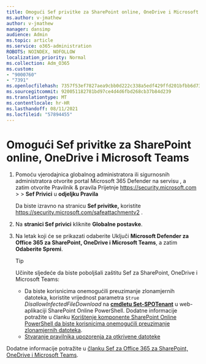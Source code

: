 ```yaml
---
title: Omogući Sef privitke za SharePoint online, OneDrive i Microsoft Teams
ms.author: v-jmathew
author: v-jmathew
manager: dansimp
audience: Admin
ms.topic: article
ms.service: o365-administration
ROBOTS: NOINDEX, NOFOLLOW
localization_priority: Normal
ms.collection: Adm_O365
ms.custom:
- "9000760"
- "7391"
ms.openlocfilehash: 7357f53ef7827aea9cbb0d222c338a5edf429ffd201bfbb6d7307b3d446fdae2
ms.sourcegitcommit: 920051182781bd97ce4d4d6fbd268cb37b84d239
ms.translationtype: MT
ms.contentlocale: hr-HR
ms.lasthandoff: 08/11/2021
ms.locfileid: "57894455"
---
```

# <a name="enable-safe-attachments-for-sharepoint-online-onedrive-and-microsoft-teams"></a>Omogući Sef privitke za SharePoint online, OneDrive i Microsoft Teams

1. Pomoću vjerodajnica globalnog administratora ili sigurnosnih administratora otvorite portal Microsoft 365 Defender na servisu , a zatim otvorite Pravilnik & pravila Prijetnje <https://security.microsoft.com>  \>  \> **Sef Privici** u **odjeljku Pravila**

   Da biste izravno na stranicu **Sef privitke,** koristite <https://security.microsoft.com/safeattachmentv2> .

2. Na **stranici Sef privici** kliknite **Globalne postavke**.
3. Na letak koji će se prikazati odaberite Uključi **Microsoft Defender za Office 365 za SharePoint, OneDrive i Microsoft Teams**, a zatim **Odaberite Spremi**.

    > [!TIP]
    >
    > Učinite sljedeće da biste poboljšali zaštitu Sef za SharePoint, OneDrive i Microsoft Teams:
    >
    > - Da biste korisnicima onemogućili preuzimanje zlonamjernih datoteka, koristite vrijednost parametra `$true` *DisallowInfectedFileDownload* na **[cmdletu Set-SPOTenant](https://docs.microsoft.com/powershell/module/sharepoint-online/Set-SPOTenant)** u web-aplikaciji SharePoint Online PowerShell. Dodatne informacije potražite u članku [Korištenje komponente SharePoint Online PowerShell da biste korisnicima onemogućili preuzimanje zlonamjernih datoteka](https://docs.microsoft.com/microsoft-365/security/office-365-security/turn-on-mdo-for-spo-odb-and-teams#step-2-recommended-use-sharepoint-online-powershell-to-prevent-users-from-downloading-malicious-files).
    > - [Stvaranje pravilnika upozorenja za otkrivene datoteke](https://docs.microsoft.com/microsoft-365/security/office-365-security/turn-on-mdo-for-spo-odb-and-teams#step-3-recommended-use-the-microsoft-365-defender-portal-to-create-an-alert-policy-for-detected-files)

Dodatne informacije potražite u [članku Sef za Office 365 za SharePoint, OneDrive i Microsoft Teams](https://go.microsoft.com/fwlink/?linkid=2092041).
